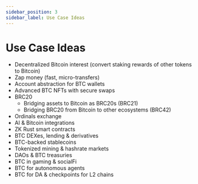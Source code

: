 ```yaml
---
sidebar_position: 3
sidebar_label: Use Case Ideas
---
```


# Use Case Ideas

- Decentralized Bitcoin interest (convert staking rewards of other tokens to Bitcoin)
- Zap money (fast, micro-transfers)
- Account abstraction for BTC wallets
- Advanced BTC NFTs with secure swaps
- BRC20
  - Bridging assets to Bitcoin as BRC20s (BRC21)
  - Bridging BRC20 from Bitcoin to other ecosystems (BRC42)
- Ordinals exchange
- AI & Bitcoin integrations
- ZK Rust smart contracts
- BTC DEXes, lending & derivatives
- BTC-backed stablecoins
- Tokenized mining & hashrate markets
- DAOs & BTC treasuries
- BTC in gaming & socialFi
- BTC for autonomous agents
- BTC for DA & checkpoints for L2 chains

